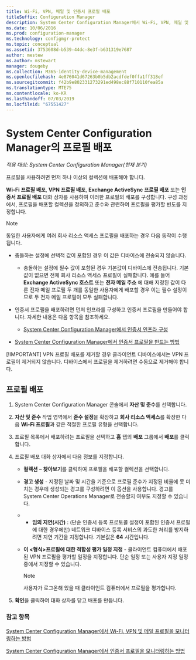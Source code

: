 ```yaml
---
title: Wi-Fi, VPN, 메일 및 인증서 프로필 배포
titleSuffix: Configuration Manager
description: System Center Configuration Manager에서 Wi-Fi, VPN, 메일 및 인증서 프로필을 배포하는 방법을 알아봅니다.
ms.date: 10/06/2016
ms.prod: configuration-manager
ms.technology: configmgr-protect
ms.topic: conceptual
ms.assetid: 3753608d-b539-44dc-8e3f-b631319e7687
author: mestew
ms.author: mstewart
manager: dougeby
ms.collection: M365-identity-device-management
ms.openlocfilehash: 4e876041d67263b0b5db2acdfdef0ffa1ff318ef
ms.sourcegitcommit: f42b9e802331273291ed498ec88f710110fea85a
ms.translationtype: MTE75
ms.contentlocale: ko-KR
ms.lasthandoff: 07/03/2019
ms.locfileid: "67551427"
---
```

# <a name="deploy-profiles-in-system-center-configuration-manager"></a>System Center Configuration Manager의 프로필 배포

*적용 대상: System Center Configuration Manager(현재 분기)*

프로필을 사용하려면 먼저 하나 이상의 컬렉션에 배포해야 합니다.  

 **Wi-Fi 프로필 배포**, **VPN 프로필 배포**, **Exchange ActiveSync 프로필 배포** 또는 **인증서 프로필 배포** 대화 상자를 사용하여 이러한 프로필의 배포를 구성합니다. 구성 과정에서, 프로필을 배포할 컬렉션을 정의하고 준수와 관련하여 프로필을 평가할 빈도를 지정합니다.  

> [!NOTE]
>  동일한 사용자에게 여러 회사 리소스 액세스 프로필을 배포하는 경우 다음 동작이 수행됩니다.  
> 
> - 충돌하는 설정에 선택적 값이 포함된 경우 이 값은 디바이스에 전송되지 않습니다.  
>   -   충돌하는 설정에 필수 값이 포함된 경우 기본값이 디바이스에 전송됩니다. 기본값이 없으면 전체 회사 리소스 액세스 프로필이 실패합니다. 예를 들어 **Exchange ActiveSync 호스트** 또는 **전자 메일 주소** 에 대해 지정된 값이 다른 전자 메일 프로필 두 개를 동일한 사용자에게 배포할 경우 이는 필수 설정이므로 두 전자 메일 프로필이 모두 실패합니다.  
> 
> - 인증서 프로필을 배포하려면 먼저 인프라를 구성하고 인증서 프로필을 만들어야 합니다. 자세한 내용은 다음 항목을 참조하세요.  
> 
>   -   [System Center Configuration Manager에서 인증서 인프라 구성](certificate-infrastructure.md)  
> - [System Center Configuration Manager에서 인증서 프로필을 만드는 방법](create-certificate-profiles.md)    
> 
> [!IMPORTANT]
>  VPN 프로필 배포를 제거할 경우 클라이언트 디바이스에서는 VPN 프로필이 제거되지 않습니다. 디바이스에서 프로필을 제거하려면 수동으로 제거해야 합니다.

## <a name="deploying--profiles"></a>프로필 배포  


1.  System Center Configuration Manager 콘솔에서 **자산 및 준수**를 선택합니다.  

2.  **자산 및 준수** 작업 영역에서 **준수 설정**을 확장하고 **회사 리소스 액세스**를 확장한 다음 **Wi-Fi 프로필**과 같은 적절한 프로필 유형을 선택합니다.  

3.  프로필 목록에서 배포하려는 프로필을 선택하고 **홈** 탭의 **배포** 그룹에서 **배포**를 클릭합니다.  

4.  프로필 배포 대화 상자에서 다음 정보를 지정합니다.  

    -   **컬렉션** – **찾아보기**를 클릭하여 프로필을 배포할 컬렉션을 선택합니다.  

    -   **경고 생성** - 지정된 날짜 및 시간을 기준으로 프로필 준수가 지정된 비율에 못 미치는 경우에 생성되는 경고를 구성하려면 이 옵션을 사용합니다. 경고를 System Center Operations Manager로 전송할지 여부도 지정할 수 있습니다.  

    -   -   **임의 지연(시간)** : (단순 인증서 등록 프로토콜 설정이 포함된 인증서 프로필에 대한 경우에만) 네트워크 디바이스 등록 서비스의 과도한 처리를 방지하려면 지연 기간을 지정합니다. 기본값은 **64** 시간입니다.  

    -   **이 \<형식>프로필에 대한 적합성 평가 일정 지정** - 클라이언트 컴퓨터에서 배포된 VPN 프로필을 평가할 일정을 지정합니다. 단순 일정 또는 사용자 지정 일정 중에서 지정할 수 있습니다.  

        > [!NOTE]  
        >  사용자가 로그온해 있을 때 클라이언트 컴퓨터에서 프로필을 평가합니다.  

5.  **확인**을 클릭하여 대화 상자를 닫고 배포를 만듭니다.

### <a name="see-also"></a>참고 항목  

[System Center Configuration Manager에서 Wi-Fi, VPN 및 메일 프로필을 모니터링하는 방법](monitor-wifi-email-vpn-profiles.md)

[System Center Configuration Manager에서 인증서 프로필을 모니터링하는 방법](monitor-certificate-profiles.md)

